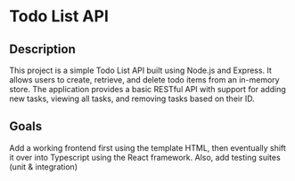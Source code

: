 # Todo List API

## Description
This project is a simple Todo List API built using Node.js and Express. It allows users to create, retrieve, and delete todo items from an in-memory store. 
The application provides a basic RESTful API with support for adding new tasks, viewing all tasks, and removing tasks based on their ID.

## Goals
Add a working frontend first using the template HTML, then eventually shift it over into Typescript using the React framework. Also, add testing suites (unit & integration) 
